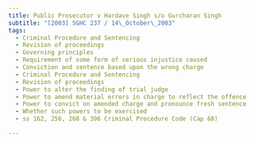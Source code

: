 ```yaml
---
title: Public Prosecutor v Hardave Singh s/o Gurcharan Singh 
subtitle: "[2003] SGHC 237 / 14\_October\_2003"
tags:
  - Criminal Procedure and Sentencing
  - Revision of proceedings
  - Governing principles
  - Requirement of some form of serious injustice caused
  - Conviction and sentence based upon the wrong charge
  - Criminal Procedure and Sentencing
  - Revision of proceedings
  - Power to alter the finding of trial judge
  - Power to amend material errors in charge to reflect the offence
  - Power to convict on amended charge and pronounce fresh sentence
  - Whether such powers to be exercised
  - ss 162, 256, 268 & 396 Criminal Procedure Code (Cap 68)

---
```


